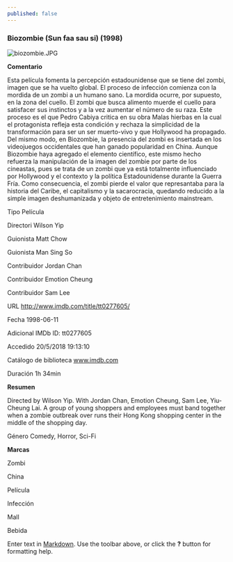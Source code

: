 ```yaml
---
published: false
---
```

### Biozombie (Sun faa sau si) (1998)
![biozombie.JPG]({{site.baseurl}}/image/zombis/biozombie.JPG)


**Comentario**

Esta película fomenta la percepción estadounidense que se tiene del zombi, imagen que se ha vuelto global.
El proceso de infección comienza con la mordida de un zombi a un humano sano. La mordida ocurre, por supuesto, en la zona del cuello. El zombi que busca alimento muerde el cuello para satisfacer sus instinctos y a la vez aumentar el número de su raza. Este proceso es el que Pedro Cabiya critica en su obra Malas hierbas en la cual el protagonista refleja esta condición y rechaza la simplicidad de la transformación para ser un ser muerto-vivo y que Hollywood ha propagado. Del mismo modo, en Biozombie, la presencia del zombi es insertada en los videojuegos occidentales que han ganado popularidad en China.
Aunque Biozombie haya agregado el elemento científico, este mismo hecho refuerza la manipulación de la imagen del zombie por parte de los cineastas, pues se trata de un zombi que ya está totalmente influenciado por Hollywood y el contexto y la política Estadounidense durante la Guerra Fría. Como consecuencia, el zombi pierde el valor que represantaba para la historia del Caribe, el capitalismo y la sacarocracia, quedando reducido a la simple imagen deshumanizada y objeto de entretenimiento mainstream.


Tipo 	Película

Directori 	Wilson Yip

Guionista 	Matt Chow

Guionista 	Man Sing So

Contribuidor 	Jordan Chan

Contribuidor 	Emotion Cheung

Contribuidor 	Sam Lee

URL 	http://www.imdb.com/title/tt0277605/

Fecha 	1998-06-11

Adicional 	IMDb ID: tt0277605

Accedido 	20/5/2018 19:13:10

Catálogo de biblioteca 	www.imdb.com

Duración 	1h 34min

**Resumen**

Directed by Wilson Yip. With Jordan Chan, Emotion Cheung, Sam Lee, Yiu-Cheung Lai. A group of young 
shoppers and employees must band together when a zombie outbreak over runs their Hong Kong shopping center in the middle of the shopping day.

Género 	Comedy, Horror, Sci-Fi

**Marcas**

Zombi

China 

Película 

Infección 

Mall  

Bebida 
 

Enter text in [Markdown](http://daringfireball.net/projects/markdown/). Use the toolbar above, or click the **?** button for formatting help.
